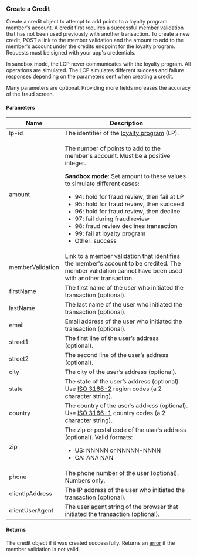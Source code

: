 ### Create a Credit

Create a credit object to attempt to add points to a loyalty program member's account. A credit first requires a successful [member validation](#member-validations) that has not been used previously with another transaction. To create a new credit, POST a link to the member validation and the amount to add to the member's account under the credits endpoint for the loyalty program. Requests must be signed with your app's credentials.

In sandbox mode, the LCP never communicates with the loyalty program. All operations are simulated. The LCP simulates different success and failure responses depending on the parameters sent when creating a credit.

Many parameters are optional. Providing more fields increases the accuracy of the fraud screen.

#### Parameters

<table>
    <thead>
        <tr>
            <th>Name</th>
            <th>Description</th>
        </tr>
    </thead>
    <tbody>
        <tr>
            <td>lp-id</td>
            <td>The identifier of the <a href="#loyalty-programs">loyalty program</a> (LP).</td>
        </tr>
        <tr>
            <td>amount</td>
            <td><p>The number of points to add to the member's account. Must be a positive integer.</p>
                <p><strong>Sandbox mode</strong>: Set amount to these values to simulate different cases:
                    <ul>
                        <li>94: hold for fraud review, then fail at LP</li>
                        <li>95: hold for fraud review, then succeed</li>
                        <li>96: hold for fraud review, then decline</li>
                        <li>97: fail during fraud review</li>
                        <li>98: fraud review declines transaction</li>
                        <li>99: fail at loyalty program</li>
                        <li>Other: success</li>
                    </ul>
                </p>
            </td>
        </tr>
        <tr>
            <td>memberValidation</td>
            <td>Link to a member validation that identifies the member's account to be credited. The member validation cannot have been used with another transaction.</td>
        </tr>
        <tr>
            <td>firstName</td>
            <td>The first name of the user who initiated the transaction (optional).</td>
        </tr>
        <tr>
            <td>lastName</td>
            <td>The last name of the user who initiated the transaction (optional).</td>
        </tr>
        <tr>
            <td>email</td>
            <td>Email address of the user who initiated the transaction (optional).</td>
        </tr>
        <tr>
            <td>street1</td>
            <td>The first line of the user’s address (optional).</td>
        </tr>
        <tr>
            <td>street2</td>
            <td>The second line of the user’s address (optional).</td>
        </tr>
        <tr>
            <td>city</td>
            <td>The city of the user’s address (optional).</td>
        </tr>
        <tr>
            <td>state</td>
            <td>The state of the user’s address (optional). Use <a href="http://en.wikipedia.org/wiki/ISO_3166-2">ISO 3166-2</a> region codes (a 2 character string).</td>
        </tr>
        <tr>
            <td>country</td>
            <td>The country of the user’s address (optional). Use <a href="http://en.wikipedia.org/wiki/ISO_3166-1">ISO 3166-1</a> country codes (a 2 character string).</td>
        </tr>
        <tr>
            <td>zip</td>
            <td>The zip or postal code of the user’s address (optional). Valid formats:
                <ul>
                    <li>US: NNNNN or NNNNN-NNNN</li>
                    <li>CA: ANA NAN</li>
                </ul>
            </td>
        </tr>
        <tr>
            <td>phone</td>
            <td>The phone number of the user (optional). Numbers only.</td>
        </tr>
        <tr>
            <td>clientIpAddress</td>
            <td>The IP address of the user who initiated the transaction (optional).</td>
        </tr>
        <tr>
            <td>clientUserAgent</td>
            <td>The user agent string of the browser that initiated the transaction (optional).</td>
        </tr>
    </tbody>
</table>

#### Returns

The credit object if it was created successfully. Returns an [error](./?doc=reference-manual#errors) if the member validation is not valid.












